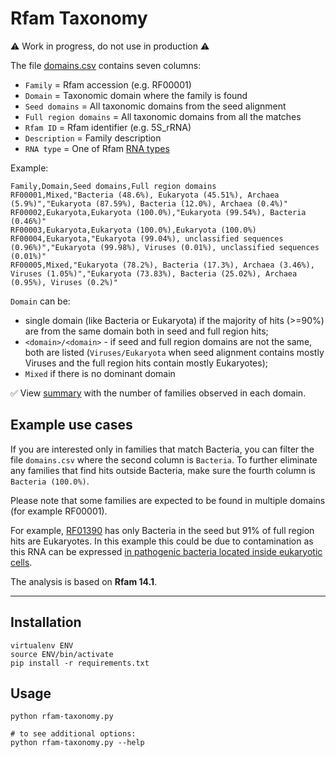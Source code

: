 # Rfam Taxonomy

:warning: Work in progress, do not use in production :warning:

The file [domains.csv](./domains.csv) contains seven columns:

- `Family` = Rfam accession (e.g. RF00001)
- `Domain` = Taxonomic domain where the family is found
- `Seed domains` = All taxonomic domains from the seed alignment
- `Full region domains` = All taxonomic domains from all the matches
- `Rfam ID` = Rfam identifier (e.g. 5S_rRNA)
- `Description` = Family description
- `RNA type` = One of Rfam [RNA types](https://rfam.readthedocs.io/en/latest/searching-rfam.html#search-by-entry-type)

Example:

```
Family,Domain,Seed domains,Full region domains
RF00001,Mixed,"Bacteria (48.6%), Eukaryota (45.51%), Archaea (5.9%)","Eukaryota (87.59%), Bacteria (12.0%), Archaea (0.4%)"
RF00002,Eukaryota,Eukaryota (100.0%),"Eukaryota (99.54%), Bacteria (0.46%)"
RF00003,Eukaryota,Eukaryota (100.0%),Eukaryota (100.0%)
RF00004,Eukaryota,"Eukaryota (99.04%), unclassified sequences (0.96%)","Eukaryota (99.98%), Viruses (0.01%), unclassified sequences (0.01%)"
RF00005,Mixed,"Eukaryota (78.2%), Bacteria (17.3%), Archaea (3.46%), Viruses (1.05%)","Eukaryota (73.83%), Bacteria (25.02%), Archaea (0.95%), Viruses (0.2%)"
```

`Domain` can be:
- single domain (like Bacteria or Eukaryota) if the majority of hits (>=90%) are from the same domain both in seed and full region hits;
- `<domain>/<domain>` - if seed and full region domains are not the same, both are listed (`Viruses/Eukaryota` when seed alignment contains mostly Viruses and the full region hits contain mostly Eukaryotes);
- `Mixed` if there is no dominant domain

:white_check_mark: View [summary](./domains/summary.md) with the number of families observed in each domain.

## Example use cases

If you are interested only in families that match Bacteria, you can filter the file `domains.csv` where the second column is `Bacteria`. To further eliminate any families that find hits outside Bacteria, make sure the fourth column is `Bacteria (100.0%)`.


Please note that some families are expected to be found in multiple domains (for example RF00001).

For example, [RF01390](http://rfam.org/family/RF01390) has only Bacteria in the seed but 91% of full region hits are Eukaryotes. In this example this could be due to contamination as this RNA can be expressed [in pathogenic bacteria located inside eukaryotic cells](https://www.ncbi.nlm.nih.gov/pmc/articles/PMC4228915/).

The analysis is based on **Rfam 14.1**.

--------------------------------------------------------------------------------

## Installation

```
virtualenv ENV
source ENV/bin/activate
pip install -r requirements.txt
```

## Usage

```
python rfam-taxonomy.py

# to see additional options:
python rfam-taxonomy.py --help
```
